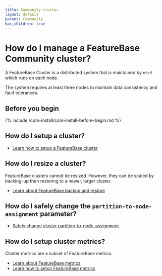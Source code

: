 ```yaml
---
title: Community cluster
layout: default
parent: Community
has_children: true
---
```


# How do I manage a FeatureBase Community cluster?

A FeatureBase Cluster is a distributed system that is maintained by `etcd` which runs on each node.

The system requires at least three nodes to maintain data consistency and fault tolerances. <!--from https://stackoverflowteams.com/c/molecula/questions/179-->

## Before you begin
{% include /com-install/com-install-before-begin.md %}

## How do I setup a cluster?

* [Learn how to setup a FeatureBase cluster](/docs/community/com-cluster/com-cluster-setup)

## How do I resize a cluster?

FeatureBase clusters cannot be resized. However, they can be scaled by backing-up then restoring to a newer, larger cluster.

* [Learn about FeatureBase backup and restore](/docs/community/com-backup/com-backup-home)

## How do I safely change the `partition-to-node-assignment` parameter?

* [Safely change cluster partition-to-node-assignment](/docs/community/com-cluster-change-partition-node)

## How do I setup cluster metrics?

Cluster metrics are a subset of FeatureBase metrics.

* [Learn about FeatureBase metrics](/docs/community/com-monitoring/com-monitoring-metrics-fb#cluster-metrics)
* [Learn how to setup FeatureBase metrics](/docs/community/com-monitoring/com-monitoring-runtime-enable)
